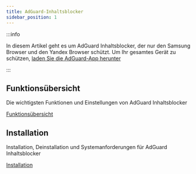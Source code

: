 ```yaml
---
title: AdGuard-Inhaltsblocker
sidebar_position: 1
---
```


:::info

In diesem Artikel geht es um AdGuard Inhaltsblocker, der nur den Samsung Browser und den Yandex Browser schützt. Um Ihr gesamtes Gerät zu schützen, [laden Sie die AdGuard-App herunter](https://agrd.io/download-kb-adblock)

:::

## Funktionsübersicht

Die wichtigsten Funktionen und Einstellungen von AdGuard Inhaltsblocker

[Funktionsübersicht](/adguard-content-blocker/overview.md)

## Installation

Installation, Deinstallation und Systemanforderungen für AdGuard Inhaltsblocker

[Installation](/adguard-content-blocker/installation.md)
